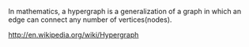 In mathematics, a hypergraph is a generalization of a graph in which an edge can connect any number of vertices(nodes).

http://en.wikipedia.org/wiki/Hypergraph